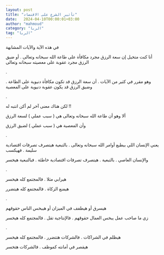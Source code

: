 ```yaml
---
layout: post
title: "تأثير الشرع على الاقتصاد"
date:   2024-04-10T00:00:01+03:00
author: "mahmoud"
category: "الربا"
tag: "الربا"
---
```



في هذه الآية والآيات المشابهة

أنا كنت متخيل إن سعة الرزق مجرد مكافأة على طاعة الله
سبحانه وتعالى . أو ضيق الرزق مجرد عقوبة على معصيته سبحانه وتعالى

.

وهو مقرر في كثير من الآيات . أن سعة الرزق قد تكون مكافأة
دنيوية على الطاعة . وضيق الرزق قد يكون عقوبة دنيوية على المعصية

.

لكن هناك معنى آخر لم أكن انتبه له !!

ألا وهو أن طاعة الله سبحانه وتعالى هي ( سبب عملي ) لسعة
الرزق

وأن المعصية هي ( سبب عملي ) لضيق الرزق

.

يعني الإنسان اللي بيطيع أوامر الله سبحانه وتعالى .
بالتبعية هيتصرف تصرفات اقتصادية سليمة . فهيكسب

والإنسان العاصي . بالتبعية . هيتصرف تصرفات اقتصادية
خاطئة . فبالتبعية هيخسر

.

هيرابي مثلا . فالمجتمع كله هيخسر

هيمنع الزكاة . فالمجتمع كله هيتضرر

.

هيسرق أو هيطفف في الميزان أو هيبخس الناس حقوقهم

زي ما صاحب عمل يبخس العمال حقوقهم . فالإنتاجية تقل .
فالمجتمع كله هيخسر

.

هيظلم في الشراكات . فالشركات هتتضرر . فالمجتمع كله
هيخسر

هيقصر في أمانته كموظف . فالشركات هتخسر
